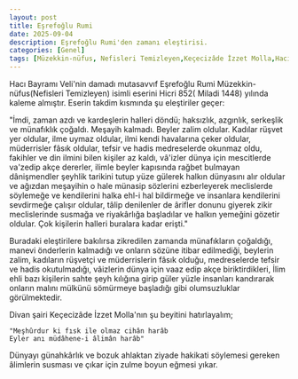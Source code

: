 ```yaml
---
layout: post
title: Eşrefoğlu Rumi
date: 2025-09-04
description: Eşrefoğlu Rumi'den zamanı eleştirisi.
categories: [Genel]
tags: [Müzekkin-nüfus, Nefisleri Temizleyen,Keçecizâde İzzet Molla,Hacı Bayramı Veli,Eşrefoğlu Rumi]
---
```



Hacı Bayramı Veli'nin damadı mutasavvıf Eşrefoğlu Rumi Müzekkin-nüfus(Nefisleri Temizleyen) isimli eserini Hicri 852( Miladi 1448) yılında kaleme almıştır. Eserin takdim kısmında şu eleştiriler geçer:

"İmdi, zaman azdı ve kardeşlerin halleri döndü; haksızlık, azgınlık, serkeşlik ve münafıklık çoğaldı. Meşayih kalmadı. Beyler zalim oldular. Kadılar rüşvet yer oldular, ilme uymaz oldular, ilmi kendi havalarına çeker oldular, müderrisler fâsık oldular, tefsir ve hadis medreselerde okunmaz oldu, fakihler ve din ilmini bilen kişiler az kaldı, vâ'izler dünya için mescitlerde va'zedip akçe dererler, ilimle beyler kapısında rağbet bulmayan dânişmendler şeyhlik tarikini tutup yüze gülerek halkın dünyasını alır oldular ve ağızdan meşayihin o hale münasip sözlerini ezberleyerek meclislerde söylemeğe ve kendilerini halka ehl-i hal bildirmeğe ve insanlara kendilerini sevdirmeğe çalışır oldular, tâlip denilenler de ârifler donunu giyerek zikir meclislerinde susmağa ve riyakârlığa başladılar ve halkın yemeğini gözetir oldular. Çok kişilerin halleri buralara kadar erişti."

Buradaki eleştirilere bakılırsa zikredilen zamanda münafıkların çoğaldığı, manevi önderlerin kalmadığı ve onların sözüne itibar edilmediği, beylerin zalim, kadıların rüşvetçi ve müderrislerin fâsık olduğu, medreselerde tefsir ve hadis okutulmadığı, vâizlerin dünya için vaaz edip akçe biriktirdikleri, İlim ehli bazı kişilerin sahte şeyh kılığına girip güler yüzle insanları kandırarak onların malını mülkünü sömürmeye başladığı gibi olumsuzluklar görülmektedir.

Divan şairi Keçecizâde İzzet Molla'nın şu beyitini hatırlayalım;

    "Meşhûrdur ki fısk ile olmaz cihân harâb
    Eyler anı müdâhene-i âlimân harâb"


Dünyayı günahkârlık ve bozuk ahlaktan ziyade hakikati söylemesi gereken âlimlerin susması ve çıkar için zulme boyun eğmesi yıkar.

